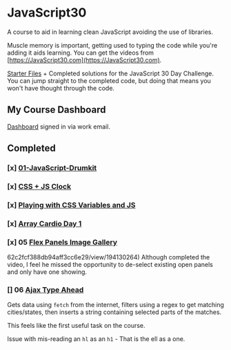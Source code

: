 # JavaScript30

A course to aid in learning clean JavaScript avoiding the use of libraries.

Muscle memory is important, getting used to typing the code while you're adding it aids learning. You can get the videos from [https://JavaScript30.com](https://JavaScript30.com).

[Starter Files](https://github.com/wesbos/JavaScript30) + Completed solutions for the JavaScript 30 Day Challenge. You can jump straight to the completed code, but doing that means you won't have thought through the code.

## My Course Dashboard

[Dashboard](https://courses.wesbos.com/account) signed in via work email.

## Completed

### [x] [01-JavaScript-Drumkit](https://courses.wesbos.com/account/access/62c2fcf388db94aff3cc6e29/view/194130650)

### [x] [CSS + JS Clock](https://courses.wesbos.com/account/access/62c2fcf388db94aff3cc6e29/view/194130581)

### [x] [Playing with CSS Variables and JS](https://courses.wesbos.com/account/access/62c2fcf388db94aff3cc6e29/view/194130480)


### [x] [Array Cardio Day 1](https://courses.wesbos.com/account/access/62c2fcf388db94aff3cc6e29/view/194130346)

### [x] 05 [Flex Panels Image Gallery](https://courses.wesbos.com/account/access/)

62c2fcf388db94aff3cc6e29/view/194130264) Although completed the video, I feel he missed the opportunity to de-select existing open panels and only have one showing.

### [] 06 [Ajax Type Ahead](https://courses.wesbos.com/account/access/62c2fcf388db94aff3cc6e29/view/194130156)

Gets data using `fetch` from the internet, filters using a regex to get matching cities/states, then inserts a string containing selected parts of the matches.

This feels like the first useful task on the course.

Issue with mis-reading an `hl` as an `h1` - That is the ell as a one.
